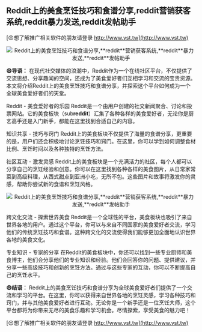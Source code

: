 ## **Reddit上的美食烹饪技巧和食谱分享,**reddit**营销获客系统,**reddit**暴力发送,**reddit**发帖助手**

[😍想了解推广相关软件的朋友请登录 http://www.vst.tw](http://www.vst.tw)

 <center><img src="https://vst.tw/MP4/tuiguang/png/6.png" alt="Reddit上的美食烹饪技巧和食谱分享,**reddit**营销获客系统,**reddit**暴力发送,**reddit**发帖助手"></center>

**😄导语：**
在现代社交媒体的浪潮中，Reddit作为一个在线社区平台，不仅提供了交流思想、分享趣闻的空间，还成为了美食爱好者们互相学习和交流的宝贵资源。本文将介绍Reddit上的美食烹饪技巧和食谱分享，并探索这个平台如何成为一个全球美食爱好者们的天堂。

Reddit - 美食爱好者的乐园
Reddit是一个由用户创建的社交新闻聚合、讨论和投票网站。它的美食板块（sub**reddit**）汇集了各种各样的美食爱好者，无论你是厨艺高手还是入门新手，都能在这里找到合适自己的内容。

知识共享 - 技巧与窍门
Reddit上的美食板块不仅提供了海量的食谱分享，更重要的是，用户们还会积极地讨论烹饪技巧和窍门。在这里，你可以学到如何调整食材比例、烹饪时间以及各种独特的烹饪方法。

社区互动 - 激发灵感
Reddit上的美食板块是一个充满活力的社区，每个人都可以分享自己的烹饪经验和创意。你可以在这里找到各种各样的美食图片，从日常家常菜到高级料理，从西式甜点到亚洲小吃，无所不包。这些图片和故事将激发你的灵感，帮助你尝试新的食谱和烹饪风格。

 <center><img src="https://vst.tw/MP4/tuiguang/png/2.png" alt="Reddit上的美食烹饪技巧和食谱分享,**reddit**营销获客系统,**reddit**暴力发送,**reddit**发帖助手"></center>

跨文化交流 - 探索世界美食
Reddit是一个全球性的平台，美食板块也吸引了来自世界各地的用户。通过这个平台，你可以与来自不同国家的美食爱好者交流，学习他们的传统烹饪技巧和食谱。这种跨文化的交流使得我们能够更加全面地认识世界各地的美食文化。

专业知识 - 专家的分享
在Reddit的美食板块中，你还可以找到一些专业厨师和美食博主，他们会分享他们的专业知识和经验。他们会回答你的问题、提供建议，并分享一些高级技巧和创新的烹饪方法。通过与这些专家的互动，你可以不断提高自己的烹饪水平。

**😄结语：**
Reddit上的美食烹饪技巧和食谱分享为全球美食爱好者们提供了一个交流和学习的平台。在这里，你可以获得来自世界各地的烹饪灵感，学习各种技巧和窍门，并与其他美食爱好者进行互动。无论你是一个新手还是一位烹饪大师，这个平台都将为你带来无尽的美食乐趣和学习机会。尽情探索，享受美食的魅力吧！

[😍想了解推广相关软件的朋友请登录 http://www.vst.tw](http://www.vst.tw)



